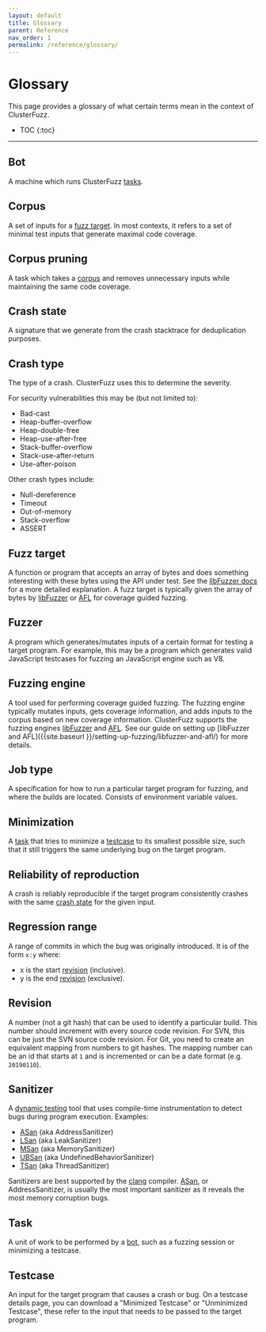 ```yaml
---
layout: default
title: Glossary
parent: Reference
nav_order: 1
permalink: /reference/glossary/
---
```


# Glossary
This page provides a glossary of what certain terms mean in the context of
ClusterFuzz.

- TOC
{:toc}
---

## Bot
A machine which runs ClusterFuzz [tasks](#task).

## Corpus
A set of inputs for a [fuzz target](#fuzz-target). In most contexts, it refers
to a set of minimal test inputs that generate maximal code coverage.

## Corpus pruning
A task which takes a [corpus](#corpus) and removes unnecessary inputs while
maintaining the same code coverage.

## Crash state
A signature that we generate from the crash stacktrace for deduplication
purposes.

## Crash type
The type of a crash. ClusterFuzz uses this to determine the severity.

For security vulnerabilities this may be (but not limited to):
- Bad-cast
- Heap-buffer-overflow
- Heap-double-free
- Heap-use-after-free
- Stack-buffer-overflow
- Stack-use-after-return
- Use-after-poison

Other crash types include:
- Null-dereference
- Timeout
- Out-of-memory
- Stack-overflow
- ASSERT

## Fuzz target
A function or program that accepts an array of bytes and does something
interesting with these bytes using the API under test. See the
[libFuzzer docs](https://llvm.org/docs/LibFuzzer.html#fuzz-target)
for a more detailed explanation. A fuzz target is typically given the array of
bytes by [libFuzzer] or [AFL] for coverage guided fuzzing.

## Fuzzer
A program which generates/mutates inputs of a certain format for testing a
target program. For example, this may be a program which generates valid
JavaScript testcases for fuzzing an JavaScript engine such as V8.

## Fuzzing engine
A tool used for performing coverage guided fuzzing. The fuzzing engine typically
mutates inputs, gets coverage information, and adds inputs to the corpus based
on new coverage information. ClusterFuzz supports the fuzzing engines
[libFuzzer] and [AFL]. See our guide on setting up
[libFuzzer and AFL]({{site.baseurl }}/setting-up-fuzzing/libfuzzer-and-afl/)
for more details.

## Job type
A specification for how to run a particular target program for fuzzing, and
where the builds are located. Consists of environment variable values.

## Minimization
A [task](#task) that tries to minimize a [testcase](#testcase) to its smallest
possible size, such that it still triggers the same underlying bug on the target
program.

## Reliability of reproduction
A crash is reliably reproducible if the target program consistently crashes with
the same [crash state](#crash-state) for the given input.

## Regression range
A range of commits in which the bug was originally introduced. It is of the form
`x:y` where:
* x is the start [revision](#revision) (inclusive).
* y is the end [revision](#revision) (exclusive).

## Revision
A number (not a git hash) that can be used to identify a particular build. This
number should increment with every source code revision. For SVN, this can be
just the SVN source code revision. For Git, you need to create an equivalent
mapping from numbers to git hashes. The mapping number can be an id that starts
at `1` and is incremented or can be a date format (e.g. `20190110`).

## Sanitizer
A [dynamic testing](https://en.wikipedia.org/wiki/Dynamic_testing) tool that
uses compile-time instrumentation to detect bugs during program execution.
Examples:
* [ASan] (aka AddressSanitizer)
* [LSan](https://clang.llvm.org/docs/LeakSanitizer.html) (aka LeakSanitizer)
* [MSan](https://clang.llvm.org/docs/MemorySanitizer.html) (aka MemorySanitizer)
* [UBSan](https://clang.llvm.org/docs/UndefinedBehaviorSanitizer.html) (aka UndefinedBehaviorSanitizer)
* [TSan](https://clang.llvm.org/docs/ThreadSanitizer.html) (aka ThreadSanitizer)

Sanitizers are best supported by the [clang](https://releases.llvm.org/download.html)
compiler. [ASan], or AddressSanitizer, is usually the most important sanitizer
as it reveals the most memory corruption bugs.

## Task
A unit of work to be performed by a [bot](#bot), such as a fuzzing session or
minimizing a testcase.

## Testcase
An input for the target program that causes a crash or bug. On a testcase
details page, you can download a "Minimized Testcase" or "Unminimized Testcase",
these refer to the input that needs to be passed to the target program.

[ASan]: https://clang.llvm.org/docs/AddressSanitizer.html
[libFuzzer]: https://llvm.org/docs/LibFuzzer.html
[AFL]: http://lcamtuf.coredump.cx/afl/
